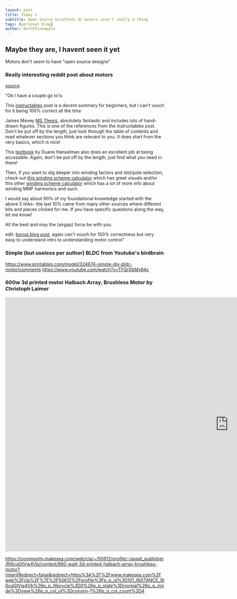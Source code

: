 ```yaml
---
layout: post
title: Today 2
subtitle: Open Source brushless dc motors aren't really a thing
tags: [personal blog]
author: BurntPineapple
---
```


## Maybe they are, I havent seen it yet
Motors don't seem to have "open source designs"

### Really interesting reddit post about motors
[source](https://www.reddit.com/r/Motors/comments/pmopwr/need_some_guidance_with_bldc_motor_design/)

"Ok I have a couple go to's:

This [instructables](https://www.instructables.com/Make-Your-Own-Miniature-Electric-Hub-Motor/) post is a decent summary for beginners, but I can't vouch for it being 100% correct all the time

James Mevey [MS Thesis](https://krex.k-state.edu/server/api/core/bitstreams/e3f7aa0b-4833-44e4-9ef0-af09f411baa1/content), absolutely fantastic and includes lots of hand-drawn figures. This is one of the references from the instructables post. Don't be put off by the length, just look through the table of contents and read whatever sections you think are relevant to you. It does start from the very basics, which is nice!

This [textbook](https://www.bavaria-direct.co.za/scheme/calculator/#) by Duane Hanselman also does an excellent job at being accessible. Again, don't be put off by the length, just find what you need in there!

Then, if you want to dig deeper into winding factors and slot/pole selection, check out [this winding scheme calculator](https://www.bavaria-direct.co.za/scheme/calculator/#) which has great visuals and/or this other [winding scheme calculator](https://www.emetor.com/windings/) which has a lot of more info about winding MMF harmonics and such.

I would say about 90% of my foundational knowledge started with the above 5 links- the last 10% came from many other sources where different bits and pieces clicked for me. If you have specific questions along the way, let me know!

All the best and may the (airgap) force be with you.

edit: [bonus blog post](http://scolton.blogspot.com/2009/11/everything-you-ever-wanted-to-know.html), again can't vouch for 100% correctness but very easy to understand intro to understanding motor control"

### Simple (but useless per author) BLDC from Youtube's birdbrain
https://www.printables.com/model/324674-simple-diy-bldc-motor/comments
https://www.youtube.com/watch?v=TFQrXbMy84c

### 600w 3d printed motor Halbach Array, Brushless Motor by Christoph Laimer

<iframe width="1408" height="802" src="https://www.youtube.com/embed/NFvMC3l3fGY" title="600 Watt, 3d-printed, Halbach Array, brushless DC electric Motor" frameborder="0" allow="accelerometer; autoplay; clipboard-write; encrypted-media; gyroscope; picture-in-picture; web-share" referrerpolicy="strict-origin-when-cross-origin" allowfullscreen></iframe>

https://community.makesea.com/web/cla/~/50612/profile/-/asset_publisher/Rl6cqGtVw4Vb/content/660-watt-3d-printed-halbach-array-brushless-motor?inheritRedirect=false&redirect=https%3A%2F%2Fwww.makesea.com%2Fweb%2Fcla%2F%7E%2F50612%2Fprofile%3Fp_p_id%3D101_INSTANCE_Rl6cqGtVw4Vb%26p_p_lifecycle%3D0%26p_p_state%3Dnormal%26p_p_mode%3Dview%26p_p_col_id%3Dcolumn-1%26p_p_col_count%3D4

###